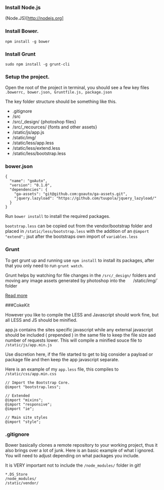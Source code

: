 ### Install Node.js

(Node.JS)[http://nodejs.org]

### Install Bower. 

`npm install -g bower`

### Install Grunt

`sudo npm install -g grunt-cli`

### Setup the project.

Open the root of the project in terminal, you should see a few key files `.bowerrc, bower.json, Gruntfile.js, package.json`

The key folder structure should be something like this.

* .gitignore
* /src
* /src/_design/ {photoshop files}
* /src/_recources/ {fonts and other assets}
* /static/js/app.js
* /static/img/
* /static/less/app.less
* /static/less/extend.less
* /static/less/bootstrap.less


### bower.json
    
    {
      "name": "goAuto",
      "version": "0.1.0",
      "dependencies": {
        "ga-assets": "git@github.com:goauto/ga-assets.git",
        "jquery.lazyload": "https://github.com/tuupola/jquery_lazyload/"
      }
    }

Run `bower install` to install the required packages.

`bootstrap.less` can be copied out from the vendor/bootstrap folder and placed in `/static/less/bootstrap.less` with the addition of an `@import "extend";` jsut after the bootstraps own import of `variables.less`

### Grunt
To get grunt up and running use `npm install` to install its packages, after that you only need to run `grunt watch`.

Grunt helps by watching for file changes in the `/src/_design/` folders and moving any image assets generated by photoshop into the `   `/static/img/` folder

[Read more](http://blogs.adobe.com/photoshopdotcom/2013/09/introducing-adobe-generator-for-photoshop-cc.html)

###CokeKit

However you like to compile the LESS and Javascript should work fine, but all LESS and JS should be minified.

app.js contains the sites specific javascript while any external javascript should be included ( prepended ) in the same file to keep the file size aad number of requests lower. This will compile a minified souce file to `/static/js/app.min.js`

Use discretion here, if the file started to get to big consider a payload or package file and then keep the app javascript separate.


Here is an example of my `app.less` file, this compiles to `/static/css/app.min.css`

    // Import the Bootstrap Core.
    @import "bootstrap.less";
    
    // Extended
    @import "mixins";
    @import "responsive";
    @import "ie";
    
    // Main site styles
    @import "style";


### .gitignore

Bower basically clones a remote repository to your working project, thus it also brings over a lot of junk. Here is an basic example of what I ignored. You will need to adjust depending on what packages you include.  

It is VERY important not to include the `/node_modules/` folder in git!

    *.DS_Store
    /node_modules/
    /static/vendor/
